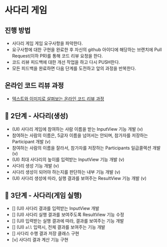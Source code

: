 # 사다리 게임

## 진행 방법

* 사다리 게임 게임 요구사항을 파악한다.
* 요구사항에 대한 구현을 완료한 후 자신의 github 아이디에 해당하는 브랜치에 Pull Request(이하 PR)를 통해 코드 리뷰 요청을 한다.
* 코드 리뷰 피드백에 대한 개선 작업을 하고 다시 PUSH한다.
* 모든 피드백을 완료하면 다음 단계를 도전하고 앞의 과정을 반복한다.

## 온라인 코드 리뷰 과정

* [텍스트와 이미지로 살펴보는 온라인 코드 리뷰 과정](https://github.com/next-step/nextstep-docs/tree/master/codereview)

## 🚀 2단계 - 사다리(생성)

- (UI) 사다리 게임에 참여하는 사람 이름을 받는 InputView 기능 개발 (v)
- 참여하는 사람의 이름은, 5글자 이름을 넘어서는 안되며, 참가자를 저장하는 Participant 개발 (v)
- 참여하는 사람의 이름을 잘라서, 참가자를 저장하는 Participants 일급콜렉션 개발 (v)
- (UI) 최대 사다리의 높이를 입력받는 InputView 기능 개발 (v)
- 사다리 생성 기능 개발 (v)
- 사다리 생성이 되어야 하는지를 판단하는 내부 기능 개발 (v)
- (UI) 사다리 생성에 따라, 실행 결과를 보여주는 ResultView 기능 개발 (v)

## 🚀 3단계 - 사다리(게임 실행)

- [] (UI) 사다리 결과를 입력받는 InputView 개발
- [] (UI) 사다리 실행 결과를 보여주도록 ResultView 기능 수정
- [] (UI) 입력받는 실행 결과에 따라, 결과를 보여주는 기능 개발
- [] (UI) `all` 입력시, 전체 결과를 보여주는 기능 개발
- [] 사다리 수행 결과 저장 클래스 구현
- [v] 사다리 결과 계산 기능 구현